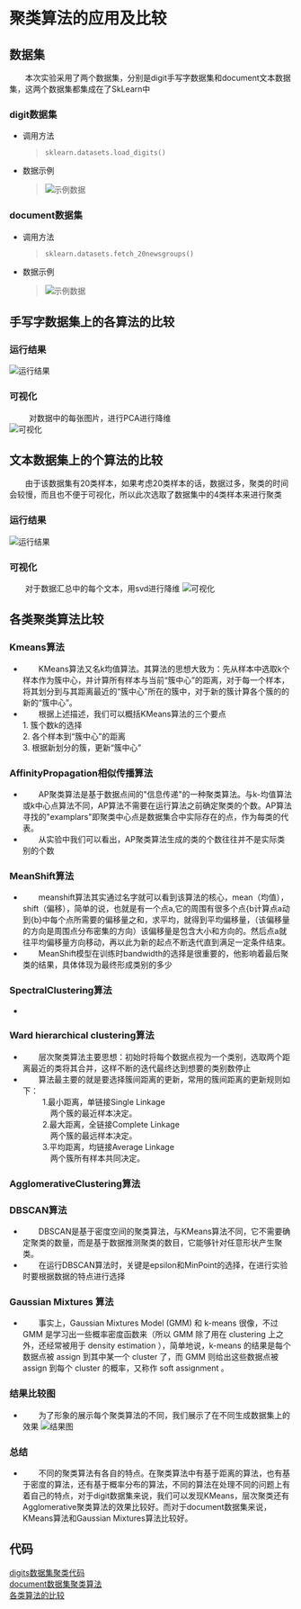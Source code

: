 # 聚类算法的应用及比较
## 数据集
&ensp;&ensp;&ensp;&ensp;本次实验采用了两个数据集，分别是digit手写字数据集和document文本数据集，这两个数据集都集成在了SkLearn中
### digit数据集
* 调用方法
  > `sklearn.datasets.load_digits()`
* 数据示例
  > ![示例数据](pic/digit_sample.jpg)
### document数据集
* 调用方法
  >`sklearn.datasets.fetch_20newsgroups()`
* 数据示例
  > ![示例数据](pic/doc_sample.jpg)
## 手写字数据集上的各算法的比较
### 运行结果
![运行结果](pic/result_digit.jpg)
### 可视化
&ensp;&ensp;&ensp;&ensp;&ensp;对数据中的每张图片，进行PCA进行降维                
![可视化](pic/digit.jpg)
## 文本数据集上的个算法的比较
&ensp;&ensp;&ensp;&ensp;由于该数据集有20类样本，如果考虑20类样本的话，数据过多，聚类的时间会较慢，而且也不便于可视化，所以此次选取了数据集中的4类样本来进行聚类
### 运行结果
![运行结果](pic/result_doc.jpg)
### 可视化
&ensp;&ensp;&ensp;&ensp;对于数据汇总中的每个文本，用svd进行降维
![可视化](pic/document.jpg)
## 各类聚类算法比较
### Kmeans算法
*    &ensp;&ensp;&ensp;&ensp;KMeans算法又名k均值算法。其算法的思想大致为：先从样本中选取k个样本作为簇中心，并计算所有样本与当前“簇中心”的距离，对于每一个样本，将其划分到与其距离最近的“簇中心”所在的簇中，对于新的簇计算各个簇的的新的“簇中心”。
*    &ensp;&ensp;&ensp;&ensp;根据上述描述，我们可以概括KMeans算法的三个要点<br>
    1. 簇个数k的选择<br>
    2. 各个样本到“簇中心”的距离<br>
    3. 根据新划分的簇，更新“簇中心”
### AffinityPropagation相似传播算法
*    &ensp;&ensp;&ensp;&ensp;AP聚类算法是基于数据点间的"信息传递"的一种聚类算法。与k-均值算法或k中心点算法不同，AP算法不需要在运行算法之前确定聚类的个数。AP算法寻找的"examplars"即聚类中心点是数据集合中实际存在的点，作为每类的代表。
*    &ensp;&ensp;&ensp;&ensp;从实验中我们可以看出，AP聚类算法生成的类的个数往往并不是实际类别的个数
### MeanShift算法
*    &ensp;&ensp;&ensp;&ensp;meanshift算法其实通过名字就可以看到该算法的核心，mean（均值），shift（偏移），简单的说，也就是有一个点a,它的周围有很多个点{b计算点a动到{b}中每个点所需要的偏移量之和，求平均，就得到平均偏移量，（该偏移量的方向是周围点分布密集的方向）该偏移量是包含大小和方向的。然后点a就往平均偏移量方向移动，再以此为新的起点不断迭代直到满足一定条件结束。
*    &ensp;&ensp;&ensp;&ensp;MeanShift模型在训练时bandwidth的选择是很重要的，他影响着最后聚类的结果，具体体现为最终形成类别的多少
### SpectralClustering算法
*    
### Ward hierarchical clustering算法
*    &ensp;&ensp;&ensp;&ensp;层次聚类算法主要思想：初始时将每个数据点视为一个类别，选取两个距离最近的类将其合并，这样不断的迭代最终达到想要的类别数停止
*    &ensp;&ensp;&ensp;&ensp;算法最主要的就是要选择簇间距离的更新，常用的簇间距离的更新规则如下：<br>
      &ensp;&ensp;&ensp;&ensp;&ensp;1.最小距离，单链接Single Linkage <br>
        &ensp;&ensp;&ensp;&ensp;&ensp;&ensp;&ensp;两个簇的最近样本决定。<br> 
      &ensp;&ensp;&ensp;&ensp;&ensp;2.最大距离，全链接Complete Linkage <br>
        &ensp;&ensp;&ensp;&ensp;&ensp;&ensp;&ensp;两个簇的最远样本决定。 <br>
      &ensp;&ensp;&ensp;&ensp;&ensp;3.平均距离，均链接Average Linkage<br>
        &ensp;&ensp;&ensp;&ensp;&ensp;&ensp;&ensp;两个簇所有样本共同决定。 
### AgglomerativeClustering算法
### DBSCAN算法
*    &ensp;&ensp;&ensp;&ensp;DBSCAN是基于密度空间的聚类算法，与KMeans算法不同，它不需要确定聚类的数量，而是基于数据推测聚类的数目，它能够针对任意形状产生聚类。
*    &ensp;&ensp;&ensp;&ensp;在运行DBSCAN算法时，关键是epsilon和MinPoint的选择，在进行实验时要根据数据的特点进行选择
### Gaussian Mixtures 算法
*    &ensp;&ensp;&ensp;&ensp;事实上，Gaussian Mixtures Model (GMM) 和 k-means 很像，不过 GMM 是学习出一些概率密度函数来（所以 GMM 除了用在 clustering 上之外，还经常被用于 density estimation ），简单地说，k-means 的结果是每个数据点被 assign 到其中某一个 cluster 了，而 GMM 则给出这些数据点被 assign 到每个 cluster 的概率，又称作 soft assignment 。
### 结果比较图
*    &ensp;&ensp;&ensp;&ensp;为了形象的展示每个聚类算法的不同，我们展示了在不同生成数据集上的效果
![结果图](pic/comparion.jpg)
### 总结
*    &ensp;&ensp;&ensp;&ensp;不同的聚类算法有各自的特点。在聚类算法中有基于距离的算法，也有基于密度的算法，还有基于概率分布的算法，不同的算法在处理不同的问题上有着自己的特点，对于digit数据集来说，我们可以发现KMeans，层次聚类还有Agglomerative聚类算法的效果比较好。而对于document数据集来说，KMeans算法和Gaussian Mixtures算法比较好。

## 代码
[digits数据集聚类代码](homework_1_digit.ipynb "digits数据集")<br>
[document数据集聚类算法](homework_1_document.ipynb "document数据集")<br>
[各类算法的比较](plot_cluster_comparison.ipynb "各类算法的在不同数据集上的比较")<br><br>
